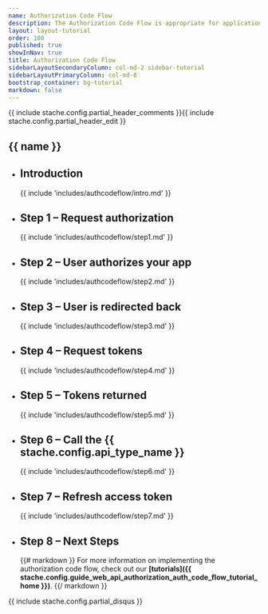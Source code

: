 ```yaml
---
name: Authorization Code Flow
description: The Authorization Code Flow is appropriate for applications that the user logs into once. Since this flow involves an exchange of your **Application secret* for an access token, it is suitable for applications than run from secure locations such as server-side web application or back-end service.
layout: layout-tutorial
order: 100
published: true
showInNav: true
title: Authorization Code Flow
sidebarLayoutSecondaryColumn: col-md-2 sidebar-tutorial
sidebarLayoutPrimaryColumn: col-md-8
bootstrap_container: bg-tutorial
markdown: false
---
```


{{ include stache.config.partial_header_comments }}{{ include stache.config.partial_header_edit }}

<section class="section-padding bg-tutorial">
  <div class="text-center">
    <h1 class="tutorial">{{ name }}</h1>

<ul class="slide-container">
<li class="introslide">
<h2 class="tutorial">Introduction</h2>

{{ include 'includes/authcodeflow/intro.md' }}

</li>

<li class="slide">
<h2 class="tutorial">Step 1 &#8211; Request authorization</h2>

{{ include 'includes/authcodeflow/step1.md' }}

</li>

<li class="slide">
<h2 class="tutorial">Step 2 &#8211; User authorizes your app</h2>

{{ include 'includes/authcodeflow/step2.md' }}

</li>

<li class="slide">
<h2 class="tutorial">Step 3 &#8211; User is redirected back</h2>

{{ include 'includes/authcodeflow/step3.md' }}

</li>


<li class="slide">
<h2 class="tutorial">Step 4 &#8211; Request tokens</h2>

{{ include 'includes/authcodeflow/step4.md' }}

</li>


<li class="slide">
<h2 class="tutorial">Step 5 &#8211; Tokens returned</h2>

{{ include 'includes/authcodeflow/step5.md' }}

</li>

<li class="slide">
<h2 class="tutorial">Step 6 &#8211; Call the {{ stache.config.api_type_name }}</h2>

{{ include 'includes/authcodeflow/step6.md' }}

</li>

<li class="slide">
<h2 class="tutorial">Step 7 &#8211; Refresh access token</h2>

{{ include 'includes/authcodeflow/step7.md' }}

</li>

<li class="slide">
<h2 class="tutorial">Step 8 &#8211; Next Steps</h2>

{{# markdown }}
For more information on implementing the authorization code flow, check out our **[tutorials]({{ stache.config.guide_web_api_authorization_auth_code_flow_tutorial_home }})**.
{{/ markdown }}
</li>

</ul></div></section>

{{ include stache.config.partial_disqus }}
